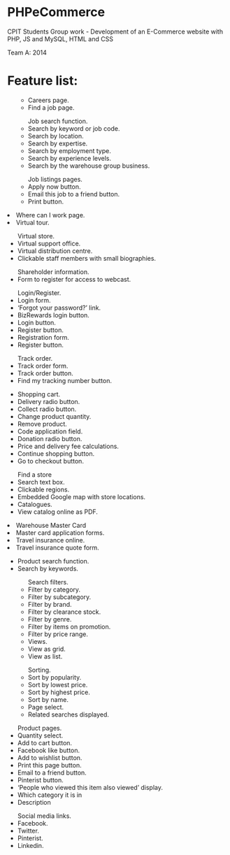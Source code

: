 PHPeCommerce
============

CPIT Students Group work - Development of an E-Commerce website with PHP, JS and MySQL, HTML and CSS

Team A: 2014

<h1>Feature list:</h1>
<ul>
<ul>
<li>Careers page.</li>
<li>Find a job page.</li>
</ul>
<ul>
Job search function.
<li>Search by keyword or job code.</li>
<li>Search by location.</li>
<li>Search by expertise.</li>
<li>Search by employment type.</li>
<li>Search by experience levels.</li>
<li>Search by the warehouse group business.</li>
</ul>
<ul>
Job listings pages.
<li>Apply now button.</li>
<li>Email this job to a friend button.</li>
<li>Print button.</li>
</ul>
</ul>
<li>Where can I work page.</li>
<li>Virtual tour.</li>

<ul>
Virtual store.
<li>Virtual support office.</li>
<li>Virtual distribution centre.</li>
<li>Clickable staff members with small biographies.</li>
</ul>
<ul>
Shareholder information.
<li>Form to register for access to webcast.</li>
</ul>
<ul>
Login/Register.
<li>Login form.</li>
 <li>‘Forgot your password?’ link.</li>
<li>BizRewards login button.</li>
<li>Login button.</li>
<li>Register button.</li>
<li>Registration form.</li>
<li>Register button.</li>
</ul>
<ul>
Track order.
<li>Track order form.</li>
<li>Track order button.</li>
<li>Find my tracking number button.</li>
</ul>
<ul>
<li>Shopping cart.</li>
<li>Delivery radio button.</li>
<li>Collect radio button.</li>
<li>Change product quantity.</li>
<li>Remove product.</li>
<li>Code application field.</li>
<li>Donation radio button.</li>
<li>Price and delivery fee calculations.</li>
<li>Continue shopping button.</li>
<li>Go to checkout button.</li>
</ul>
<ul>
Find a store
<li>Search text box.</li>
<li>Clickable regions.</li>
<li>Embedded Google map with store locations.</li>
<li>Catalogues.</li>
<li>View catalog online as PDF.</li>
</ul>
<li>Warehouse Master Card</li>

<li>Master card application forms.</li>

<li>Travel insurance online.</li>

<li>Travel insurance quote form.</li>
</ul>
<ul>
<li>Product search function.</li>
<li>Search by keywords.</li>
<ul>
Search filters.
<li>Filter by category.</li>
<li>Filter by subcategory.</li>
<li>Filter by brand.</li>
<li>Filter by clearance stock.</li>
<li>Filter by genre.</li>
<li>Filter by items on promotion.</li>
<li>Filter by price range.</li>
<li>Views.</li>
<li>View as grid.</li>
<li>View as list.</li>
</ul>
<ul>
Sorting.
<li>Sort by popularity.</li>
<li>Sort by lowest price.</li>
<li>Sort by highest price.</li>
<li>Sort by name.</li>
<li>Page select.</li>
<li>Related searches displayed.</li>
</ul>
</ul>
<ul>
Product pages.
<li>Quantity select.</li>
<li>Add to cart button.</li>
<li>Facebook like button.</li>
<li>Add to wishlist button.</li>
<li>Print this page button.</li>
<li>Email to a friend button.</li>
<li>Pinterist button.</li>
<li>‘People who viewed this item also viewed’ display.</li>
<li>Which category it is in</li>
<li>Description</li>
</ul>
<ul>
Social media links.
<li>Facebook.</li>
<li>Twitter.</li>
<li>Pinterist.</li>
<li>Linkedin.</li>
</ul>